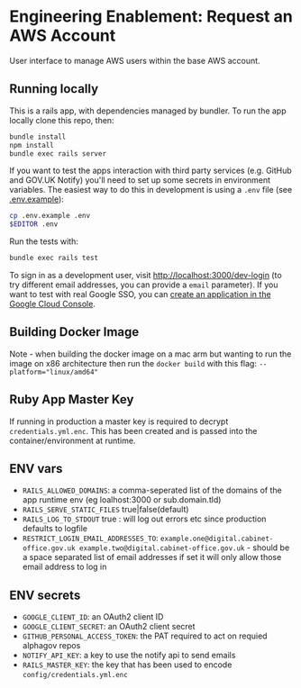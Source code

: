 # Engineering Enablement: Request an AWS Account

User interface to manage AWS users within the base AWS account.

## Running locally

This is a rails app, with dependencies managed by bundler. To run the app
locally clone this repo, then:

```sh
bundle install
npm install
bundle exec rails server
```

If you want to test the apps interaction with third party services (e.g. GitHub
and GOV.UK Notify) you'll need to set up some secrets in environment variables.
The easiest way to do this in development is using a `.env` file (see
[.env.example](.env.example)):

```sh
cp .env.example .env
$EDITOR .env
```

Run the tests with:

```sh
bundle exec rails test
```

To sign in as a development user, visit <http://localhost:3000/dev-login> (to
try different email addresses, you can provide a `email` parameter). If you want
to test with real Google SSO, you can
[create an application in the Google Cloud Console](https://console.developers.google.com/apis/credentials).

## Building Docker Image

Note - when building the docker image on a mac arm but wanting to run the image
on x86 architecture then run the `docker build` with this flag:
`--platform="linux/amd64"`

## Ruby App Master Key

If running in production a master key is required to decrypt
`credentials.yml.enc`. This has been created and is passed into the
container/environment at runtime.

## ENV vars

- `RAILS_ALLOWED_DOMAINS`: a comma-seperated list of the domains of the app runtime env (eg loalhost:3000
  or sub.domain.tld)
- `RAILS_SERVE_STATIC_FILES` true|false(default)
- `RAILS_LOG_TO_STDOUT` true : will log out errors etc since production defaults
  to logfile
- `RESTRICT_LOGIN_EMAIL_ADDRESSES_TO`:
  `example.one@digital.cabinet-office.gov.uk example.two@digital.cabinet-office.gov.uk` -
  should be a space separated list of email addresses if set it will only allow
  those email address to log in

## ENV secrets

- `GOOGLE_CLIENT_ID`: an OAuth2 client ID
- `GOOGLE_CLIENT_SECRET`: an OAuth2 client secret
- `GITHUB_PERSONAL_ACCESS_TOKEN`: the PAT required to act on requied alphagov
  repos
- `NOTIFY_API_KEY`: a key to use the notify api to send emails
- `RAILS_MASTER_KEY`: the key that has been used to encode
  `config/credentials.yml.enc`
